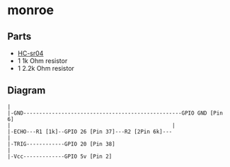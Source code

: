 # monroe

## Parts

* [HC-sr04](https://www.amazon.com/Arrela%C2%AE-Hc-sr04-Ultrasonic-Distance-Measuring/dp/B00KKKT7YK)
* 1 1k Ohm resistor
* 1 2.2k Ohm resistor


## Diagram


    |
    |-GND--------------------------------------------------GPIO GND [Pin 6]
    |                                                   |
    |-ECHO---R1 [1k]--GPIO 26 [Pin 37]---R2 [2Pin 6k]---
    |
    |-TRIG------------GPIO 20 [Pin 38]
    |
    |-Vcc-------------GPIO 5v [Pin 2]
